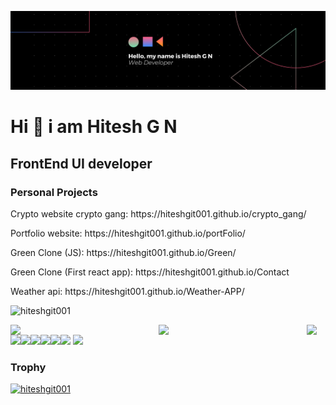 ![logo](https://github.com/HiteshGit001/HiteshGit001/blob/main/Github%20Banner.png.png)
# Hi 👋 i am Hitesh G N
## FrontEnd UI developer 
### Personal Projects
<p>Crypto website crypto gang: https://hiteshgit001.github.io/crypto_gang/</p>
<p>Portfolio website: https://hiteshgit001.github.io/portFolio/</p>
<p>Green Clone (JS): https://hiteshgit001.github.io/Green/</p>
<p>Green Clone (First react app): https://hiteshgit001.github.io/Contact</p>
<p>Weather api: https://hiteshgit001.github.io/Weather-APP/</p>
<p align="left"> <img src="https://komarev.com/ghpvc/?username=hiteshgit001&label=Profile%20views&color=0e75b6&style=flat" alt="hiteshgit001" /> </p>
<img align="Left" width="47%" src="https://github-readme-stats.vercel.app/api?username=hiteshgit001&show_icons=true&theme=radical" />
<img align="Left" width="47%" src="https://github-readme-stats.vercel.app/api/top-langs/?username=hiteshgit001&layout=compact" />
<img align="Left" src="https://img.shields.io/badge/javascript-%23323330.svg?style=for-the-badge&logo=javascript&logoColor=%23F7DF1E" />
<img align="Left" src="https://img.shields.io/badge/css3-%231572B6.svg?style=for-the-badge&logo=css3&logoColor=white" />
<img align="Left" src="https://img.shields.io/badge/ESLint-4B3263?style=for-the-badge&logo=eslint&logoColor=white" />
<img src="https://img.shields.io/badge/react-%2320232a.svg?style=for-the-badge&logo=react&logoColor=%2361DAFB" />
<img align="Left" src="https://img.shields.io/badge/typescript-%23007ACC.svg?style=for-the-badge&logo=typescript&logoColor=white" />
<img align="Left" src="https://img.shields.io/badge/html5-%23E34F26.svg?style=for-the-badge&logo=html5&logoColor=white" />
<img align="Left" src="https://img.shields.io/badge/redux-%23593d88.svg?style=for-the-badge&logo=redux&logoColor=white" />
<img src="https://img.shields.io/badge/SASS-hotpink.svg?style=for-the-badge&logo=SASS&logoColor=white" />
<h3>Trophy</h3>
<p> <a href="https://github.com/ryo-ma/github-profile-trophy"><img src="https://github-profile-trophy.vercel.app/?username=hiteshgit001" alt="hiteshgit001" /></a> </p>
